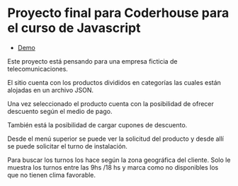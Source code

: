 
# Proyecto final para Coderhouse para el curso de Javascript

- [Demo](shorturl.at/nxR46)

Este proyecto está pensando para una empresa ficticia de telecomunicaciones. 

El sitio cuenta con los productos divididos en categorías las cuales están alojadas en un archivo JSON.

Una vez seleccionado el producto cuenta con la posibilidad de ofrecer descuento según el medio de pago. 

También está la posibilidad de cargar cupones de descuento.

Desde el menú superior se puede ver la solicitud del producto y desde allí se puede solicitar el turno de instalación.

Para buscar los turnos los hace según la zona geográfica del cliente. Solo le muestra los turnos entre las 9hs /18 hs y marca como no disponibles los que no tienen clima favorable.
